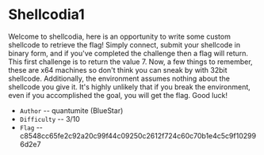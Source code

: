 # Shellcodia1

Welcome to shellcodia, here is an opportunity to write some custom shellcode to retrieve the flag! Simply connect, submit your shellcode in binary form, and if you've completed the challenge then a flag will return. This first challenge is to return the value 7. Now, a few things to remember, these are x64 machines so don't think you can sneak by with 32bit shellcode. Additionally, the environment assumes nothing about the shellcode you give it. It's highly unlikely that if you break the environment, even if you accomplished the goal, you will get the flag. Good luck!


- `Author` -- quantumite (BlueStar)
- `Difficulty` -- 3/10
- `Flag` -- c8548cc65fe2c92a20c99f44c09250c2612f724c60c70b1e4c5c9f102996d2e7
